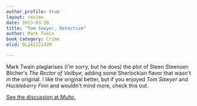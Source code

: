 ```yaml
---
author_profile: true
layout: review
date: 2013-03-20
title: "Tom Sawyer, Detective"
author: Mark Twain
book_category: Crime
olid: OL24222142M

---
```


Mark Twain plagiarises (I'm sorry, but he does) the plot of Steen Steensen Blicher's *The Rector of Veilbye*, adding some Sherlockian flavor that wasn't in the original. I like the original better, but if you enjoyed *Tom Sawyer* and *Huckleberry Finn* and wouldn't mind more, check this out.

[See the discussion at *Multo*.](https://multoghost.wordpress.com/2013/03/20/reading-the-rector-of-veilbye-the-first-modern-crime-novel/)